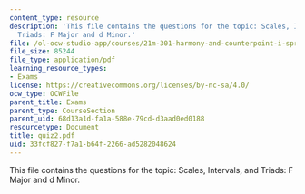 ```yaml
---
content_type: resource
description: 'This file contains the questions for the topic: Scales, Intervals, and
  Triads: F Major and d Minor.'
file: /ol-ocw-studio-app/courses/21m-301-harmony-and-counterpoint-i-spring-2005/33fcf827f7a1b64f2266ad5282048624_quiz2.pdf
file_size: 85244
file_type: application/pdf
learning_resource_types:
- Exams
license: https://creativecommons.org/licenses/by-nc-sa/4.0/
ocw_type: OCWFile
parent_title: Exams
parent_type: CourseSection
parent_uid: 68d13a1d-fa1a-588e-79cd-d3aad0ed0188
resourcetype: Document
title: quiz2.pdf
uid: 33fcf827-f7a1-b64f-2266-ad5282048624
---
```

This file contains the questions for the topic: Scales, Intervals, and Triads: F Major and d Minor.